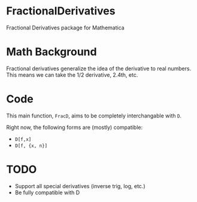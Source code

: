 # FractionalDerivatives
Fractional Derivatives package for Mathematica

# Math Background
Fractional derivatives generalize the idea of the derivative to real numbers. This means we can take the 1/2 derivative, 2.4th, etc.

# Code
This main function, `FracD`, aims to be completely interchangable with `D`.

Right now, the following forms are (mostly) compatible:
- `D[f,x]`
- `D[f, {x, n}]`

# TODO
- Support all special derivatives (inverse trig, log, etc.)
- Be fully compatible with D